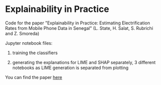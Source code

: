 # Explainability in Practice

Code for the paper "Explainability in Practice: Estimating Electrification Rates from Mobile Phone Data in Senegal" 
(L. State, H. Salat, S. Rubrichi and Z. Smoreda)

Jupyter notebook files:

1) training the classifiers

2) generating the explanations for LIME and SHAP separately, 3 different notebooks as LIME generation is separated from plotting

You can find the paper [here](https://arxiv.org/abs/2211.06277) 
